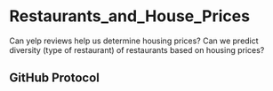 # Restaurants_and_House_Prices
Can yelp reviews help us determine housing prices? Can we predict diversity (type of restaurant) of restaurants based on housing prices?


## GitHub Protocol